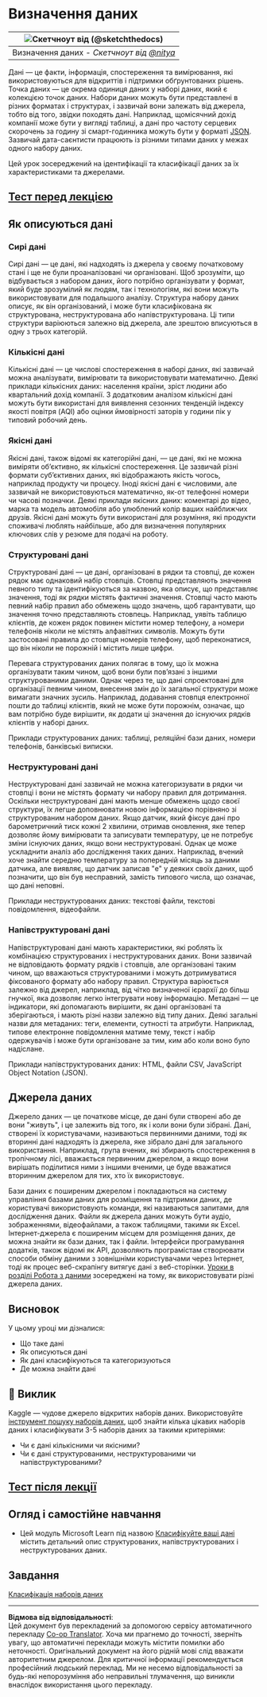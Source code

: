 <!--
CO_OP_TRANSLATOR_METADATA:
{
  "original_hash": "12339119c0165da569a93ddba05f9339",
  "translation_date": "2025-09-05T20:03:37+00:00",
  "source_file": "1-Introduction/03-defining-data/README.md",
  "language_code": "uk"
}
-->
# Визначення даних

|![Скетчноут від [(@sketchthedocs)](https://sketchthedocs.dev)](../../sketchnotes/03-DefiningData.png)|
|:---:|
|Визначення даних - _Скетчноут від [@nitya](https://twitter.com/nitya)_ |

Дані — це факти, інформація, спостереження та вимірювання, які використовуються для відкриттів і підтримки обґрунтованих рішень. Точка даних — це окрема одиниця даних у наборі даних, який є колекцією точок даних. Набори даних можуть бути представлені в різних форматах і структурах, і зазвичай вони залежать від джерела, тобто від того, звідки походять дані. Наприклад, щомісячний дохід компанії може бути у вигляді таблиці, а дані про частоту серцевих скорочень за годину зі смарт-годинника можуть бути у форматі [JSON](https://stackoverflow.com/a/383699). Зазвичай дата-саєнтисти працюють із різними типами даних у межах одного набору даних.

Цей урок зосереджений на ідентифікації та класифікації даних за їх характеристиками та джерелами.

## [Тест перед лекцією](https://ff-quizzes.netlify.app/en/ds/quiz/4)

## Як описуються дані

### Сирі дані
Сирі дані — це дані, які надходять із джерела у своєму початковому стані і ще не були проаналізовані чи організовані. Щоб зрозуміти, що відбувається з набором даних, його потрібно організувати у формат, який буде зрозумілий як людям, так і технологіям, які вони можуть використовувати для подальшого аналізу. Структура набору даних описує, як він організований, і може бути класифікована як структурована, неструктурована або напівструктурована. Ці типи структури варіюються залежно від джерела, але зрештою вписуються в одну з трьох категорій.

### Кількісні дані
Кількісні дані — це числові спостереження в наборі даних, які зазвичай можна аналізувати, вимірювати та використовувати математично. Деякі приклади кількісних даних: населення країни, зріст людини або квартальний дохід компанії. З додатковим аналізом кількісні дані можуть бути використані для виявлення сезонних тенденцій індексу якості повітря (AQI) або оцінки ймовірності заторів у години пік у типовий робочий день.

### Якісні дані
Якісні дані, також відомі як категорійні дані, — це дані, які не можна виміряти об’єктивно, як кількісні спостереження. Це зазвичай різні формати суб’єктивних даних, які відображають якість чогось, наприклад продукту чи процесу. Іноді якісні дані є числовими, але зазвичай не використовуються математично, як-от телефонні номери чи часові позначки. Деякі приклади якісних даних: коментарі до відео, марка та модель автомобіля або улюблений колір ваших найближчих друзів. Якісні дані можуть бути використані для розуміння, які продукти споживачі люблять найбільше, або для визначення популярних ключових слів у резюме для подачі на роботу.

### Структуровані дані
Структуровані дані — це дані, організовані в рядки та стовпці, де кожен рядок має однаковий набір стовпців. Стовпці представляють значення певного типу та ідентифікуються за назвою, яка описує, що представляє значення, тоді як рядки містять фактичні значення. Стовпці часто мають певний набір правил або обмежень щодо значень, щоб гарантувати, що значення точно представляють стовпець. Наприклад, уявіть таблицю клієнтів, де кожен рядок повинен містити номер телефону, а номери телефонів ніколи не містять алфавітних символів. Можуть бути застосовані правила до стовпця номерів телефону, щоб переконатися, що він ніколи не порожній і містить лише цифри.

Перевага структурованих даних полягає в тому, що їх можна організувати таким чином, щоб вони були пов’язані з іншими структурованими даними. Однак через те, що дані спроектовані для організації певним чином, внесення змін до їх загальної структури може вимагати значних зусиль. Наприклад, додавання стовпця електронної пошти до таблиці клієнтів, який не може бути порожнім, означає, що вам потрібно буде вирішити, як додати ці значення до існуючих рядків клієнтів у наборі даних.

Приклади структурованих даних: таблиці, реляційні бази даних, номери телефонів, банківські виписки.

### Неструктуровані дані
Неструктуровані дані зазвичай не можна категоризувати в рядки чи стовпці і вони не містять формату чи набору правил для дотримання. Оскільки неструктуровані дані мають менше обмежень щодо своєї структури, їх легше доповнювати новою інформацією порівняно зі структурованим набором даних. Якщо датчик, який фіксує дані про барометричний тиск кожні 2 хвилини, отримав оновлення, яке тепер дозволяє йому вимірювати та записувати температуру, це не потребує зміни існуючих даних, якщо вони неструктуровані. Однак це може ускладнити аналіз або дослідження таких даних. Наприклад, вчений хоче знайти середню температуру за попередній місяць за даними датчика, але виявляє, що датчик записав "e" у деяких своїх даних, щоб позначити, що він був несправний, замість типового числа, що означає, що дані неповні.

Приклади неструктурованих даних: текстові файли, текстові повідомлення, відеофайли.

### Напівструктуровані дані
Напівструктуровані дані мають характеристики, які роблять їх комбінацією структурованих і неструктурованих даних. Вони зазвичай не відповідають формату рядків і стовпців, але організовані таким чином, що вважаються структурованими і можуть дотримуватися фіксованого формату або набору правил. Структура варіюється залежно від джерел, наприклад, від чітко визначеної ієрархії до більш гнучкої, яка дозволяє легко інтегрувати нову інформацію. Метадані — це індикатори, які допомагають вирішити, як дані організовані та зберігаються, і мають різні назви залежно від типу даних. Деякі загальні назви для метаданих: теги, елементи, сутності та атрибути. Наприклад, типове електронне повідомлення матиме тему, текст і набір одержувачів і може бути організоване за тим, ким або коли воно було надіслане.

Приклади напівструктурованих даних: HTML, файли CSV, JavaScript Object Notation (JSON).

## Джерела даних

Джерело даних — це початкове місце, де дані були створені або де вони "живуть", і це залежить від того, як і коли вони були зібрані. Дані, створені їх користувачами, називаються первинними даними, тоді як вторинні дані надходять із джерела, яке зібрало дані для загального використання. Наприклад, група вчених, які збирають спостереження в тропічному лісі, вважається первинним джерелом, а якщо вони вирішать поділитися ними з іншими вченими, це буде вважатися вторинним джерелом для тих, хто їх використовує.

Бази даних є поширеним джерелом і покладаються на систему управління базами даних для розміщення та підтримки даних, де користувачі використовують команди, які називаються запитами, для дослідження даних. Файли як джерела даних можуть бути аудіо, зображеннями, відеофайлами, а також таблицями, такими як Excel. Інтернет-джерела є поширеним місцем для розміщення даних, де можна знайти як бази даних, так і файли. Інтерфейси програмування додатків, також відомі як API, дозволяють програмістам створювати способи обміну даними з зовнішніми користувачами через Інтернет, тоді як процес веб-скрапінгу витягує дані з веб-сторінки. [Уроки в розділі Робота з даними](../../../../../../../../../2-Working-With-Data) зосереджені на тому, як використовувати різні джерела даних.

## Висновок

У цьому уроці ми дізналися:

- Що таке дані
- Як описуються дані
- Як дані класифікуються та категоризуються
- Де можна знайти дані

## 🚀 Виклик

Kaggle — чудове джерело відкритих наборів даних. Використовуйте [інструмент пошуку наборів даних](https://www.kaggle.com/datasets), щоб знайти кілька цікавих наборів даних і класифікувати 3-5 наборів даних за такими критеріями:

- Чи є дані кількісними чи якісними?
- Чи є дані структурованими, неструктурованими чи напівструктурованими?

## [Тест після лекції](https://ff-quizzes.netlify.app/en/ds/quiz/5)

## Огляд і самостійне навчання

- Цей модуль Microsoft Learn під назвою [Класифікуйте ваші дані](https://docs.microsoft.com/en-us/learn/modules/choose-storage-approach-in-azure/2-classify-data) містить детальний опис структурованих, напівструктурованих і неструктурованих даних.

## Завдання

[Класифікація наборів даних](assignment.md)

---

**Відмова від відповідальності**:  
Цей документ був перекладений за допомогою сервісу автоматичного перекладу [Co-op Translator](https://github.com/Azure/co-op-translator). Хоча ми прагнемо до точності, зверніть увагу, що автоматичні переклади можуть містити помилки або неточності. Оригінальний документ на його рідній мові слід вважати авторитетним джерелом. Для критичної інформації рекомендується професійний людський переклад. Ми не несемо відповідальності за будь-які непорозуміння або неправильні тлумачення, що виникли внаслідок використання цього перекладу.